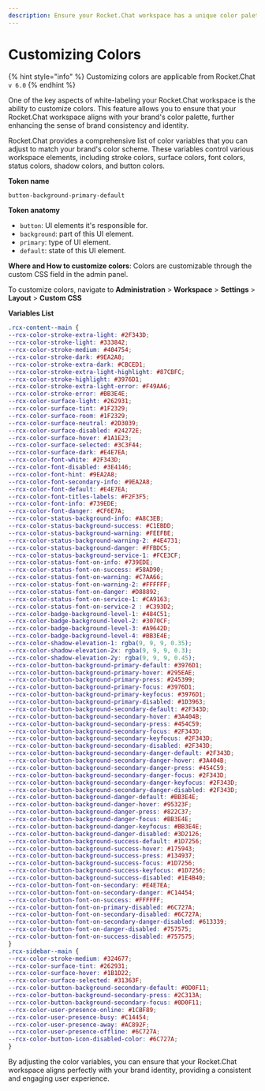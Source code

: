 ```yaml
---
description: Ensure your Rocket.Chat workspace has a unique color palette.
---
```


# Customizing Colors

{% hint style="info" %}
Customizing colors are applicable from Rocket.Chat `v 6.0`
{% endhint %}

One of the key aspects of white-labeling your Rocket.Chat workspace is the ability to customize colors. This feature allows you to ensure that your Rocket.Chat workspace aligns with your brand's color palette, further enhancing the sense of brand consistency and identity.

Rocket.Chat provides a comprehensive list of color variables that you can adjust to match your brand's color scheme. These variables control various workspace elements, including stroke colors, surface colors, font colors, status colors, shadow colors, and button colors.



**Token name**

```css
button-background-primary-default
```

**Token anatomy**

* `button`: UI elements it's responsible for.
* `background`: part of this UI element.
* `primary`: type of UI element.
* `default`: state of this UI element.

**Where and How to customize colors**: Colors are customizable through the custom CSS field in the admin panel.

To customize colors, navigate to **Administration** > **Workspace** > **Settings** > **Layout** > **Custom CSS**

**Variables List**

```css
.rcx-content--main {
--rcx-color-stroke-extra-light: #2F343D;
--rcx-color-stroke-light: #333842;
--rcx-color-stroke-medium: #404754;
--rcx-color-stroke-dark: #9EA2A8;
--rcx-color-stroke-extra-dark: #CBCED1;
--rcx-color-stroke-extra-light-highlight: #87CBFC;
--rcx-color-stroke-highlight: #3976D1;
--rcx-color-stroke-extra-light-error: #F49AA6;
--rcx-color-stroke-error: #BB3E4E;
--rcx-color-surface-light: #262931;
--rcx-color-surface-tint: #1F2329;
--rcx-color-surface-room: #1F2329;
--rcx-color-surface-neutral: #2D3039;
--rcx-color-surface-disabled: #24272E;
--rcx-color-surface-hover: #1A1E23;
--rcx-color-surface-selected: #3C3F44;
--rcx-color-surface-dark: #E4E7EA;
--rcx-color-font-white: #2F343D;
--rcx-color-font-disabled: #3E4146;
--rcx-color-font-hint: #9EA2A8;
--rcx-color-font-secondary-info: #9EA2A8;
--rcx-color-font-default: #E4E7EA;
--rcx-color-font-titles-labels: #F2F3F5;
--rcx-color-font-info: #739EDE;
--rcx-color-font-danger: #CF6E7A;
--rcx-color-status-background-info: #A8C3EB;
--rcx-color-status-background-success: #C1EBDD;
--rcx-color-status-background-warning: #FEEFBE;
--rcx-color-status-background-warning-2: #4E4731;
--rcx-color-status-background-danger: #FFBDC5;
--rcx-color-status-background-service-1: #FCE3CF;
--rcx-color-status-font-on-info: #739EDE;
--rcx-color-status-font-on-success: #58AD90;
--rcx-color-status-font-on-warning: #C7AA66;
--rcx-color-status-font-on-warning-2: #FFFFFF;
--rcx-color-status-font-on-danger: #D88892;
--rcx-color-status-font-on-service-1: #CA9163;
--rcx-color-status-font-on-service-2 : #C393D2;
--rcx-color-badge-background-level-1: #484C51;
--rcx-color-badge-background-level-2: #3070CF;
--rcx-color-badge-background-level-3: #A9642D;
--rcx-color-badge-background-level-4: #BB3E4E;
--rcx-color-shadow-elevation-1: rgba(9, 9, 9, 0.35);
--rcx-color-shadow-elevation-2x: rgba(9, 9, 9, 0.3);
--rcx-color-shadow-elevation-2y: rgba(9, 9, 9, 0.45);
--rcx-color-button-background-primary-default: #3976D1;
--rcx-color-button-background-primary-hover: #295EAE;
--rcx-color-button-background-primary-press: #245399;
--rcx-color-button-background-primary-focus: #3976D1;
--rcx-color-button-background-primary-keyfocus: #3976D1;
--rcx-color-button-background-primary-disabled: #1D3963;
--rcx-color-button-background-secondary-default: #2F343D;
--rcx-color-button-background-secondary-hover: #3A404B;
--rcx-color-button-background-secondary-press: #454C59;
--rcx-color-button-background-secondary-focus: #2F343D;
--rcx-color-button-background-secondary-keyfocus: #2F343D;
--rcx-color-button-background-secondary-disabled: #2F343D;
--rcx-color-button-background-secondary-danger-default: #2F343D;
--rcx-color-button-background-secondary-danger-hover: #3A404B;
--rcx-color-button-background-secondary-danger-press: #454C59;
--rcx-color-button-background-secondary-danger-focus: #2F343D;
--rcx-color-button-background-secondary-danger-keyfocus: #2F343D;
--rcx-color-button-background-secondary-danger-disabled: #2F343D;
--rcx-color-button-background-danger-default: #BB3E4E;
--rcx-color-button-background-danger-hover: #95323F;
--rcx-color-button-background-danger-press: #822C37;
--rcx-color-button-background-danger-focus: #BB3E4E;
--rcx-color-button-background-danger-keyfocus: #BB3E4E;
--rcx-color-button-background-danger-disabled: #3D2126;
--rcx-color-button-background-success-default: #1D7256;
--rcx-color-button-background-success-hover: #175943;
--rcx-color-button-background-success-press: #134937;
--rcx-color-button-background-success-focus: #1D7256;
--rcx-color-button-background-success-keyfocus: #1D7256;
--rcx-color-button-background-success-disabled: #1E4B40;
--rcx-color-button-font-on-secondary: #E4E7EA;
--rcx-color-button-font-on-secondary-danger: #C14454;
--rcx-color-button-font-on-success: #FFFFFF;
--rcx-color-button-font-on-primary-disabled: #6C727A;
--rcx-color-button-font-on-secondary-disabled: #6C727A;
--rcx-color-button-font-on-secondary-danger-disabled: #613339;
--rcx-color-button-font-on-danger-disabled: #757575;
--rcx-color-button-font-on-success-disabled: #757575;
}
.rcx-sidebar--main {
--rcx-color-stroke-medium: #324677;
--rcx-color-surface-tint: #262931;
--rcx-color-surface-hover: #1B1D22;
--rcx-color-surface-selected: #31363F;
--rcx-color-button-background-secondary-default: #0D0F11;
--rcx-color-button-background-secondary-press: #2C313A;
--rcx-color-button-background-secondary-focus: #0D0F11;
--rcx-color-user-presence-online: #1CBF89;
--rcx-color-user-presence-busy: #C14454;
--rcx-color-user-presence-away: #AC892F;
--rcx-color-user-presence-offline: #6C727A;
--rcx-color-button-icon-disabled-color: #6C727A;
}
```

By adjusting the color variables, you can ensure that your Rocket.Chat workspace aligns perfectly with your brand identity, providing a consistent and engaging user experience.
